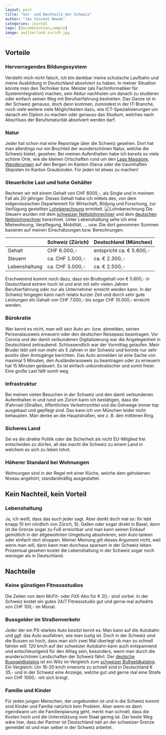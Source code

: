 ```yaml
---
layout: post
title: "Vor- und Nachteile der Schweiz"
author: "Jan Vincent Nowak"
categories: journal
tags: [documentation,sample]
image: switzerland-zurich.jpg
---
```


## Vorteile

### Hervorragendes Bildungssystem

Versteht mich nicht falsch, ich bin dankbar meine schulische Laufbahn und meine Ausbildung in Deutschland absolviert zu haben. In meiner Situation könnte man den Techniker bzw. Meister (als Fachinformatiker für Systemintegration) machen, sein Abitur nachholen um danach zu studieren oder einfach seinen Weg mit Berufserfahrung bestreiten. Das Ganze ist in der Schweiz genauso, doch dann kommen, zumindest in der IT-Branche, noch viele weitere viele Möglichkeiten dazu, wie ICT-Spezialisierungen um danach ein Diplom zu machen oder genauso das Studium, welches nach Abschluss der Berufsmaturität absolviert werden darf. 

### Natur

Jeder hat schon mal eine Reportage über die Schweiz gesehen. Dort hat man allerdings nur ein Bruchteil der wunderschönen Natur, welche die Schweiz bietet, gesehen. Bei meinen Aufenthalten habe ich bereits so viele schöne Orte, wie die kleinen Ortschaften rund um den [Lago Maggiore](https://de.wikipedia.org/wiki/Lago_Maggiore), [Wanderungen](https://www.outdooractive.com/de/wanderungen/glarus/wanderungen-in-glarus/1433717/) auf den Bergen im Kanton Glarus oder die traumhaften Skipisten im Kanton Graubünden. Für jeden ist etwas zu machen!

### Steuerliche Last und hohe Gehälter

Rechnen wir mit einem Gehalt von CHF 6000,-, als Single und in meinem Fall als 20-jähriger. Dieses Gehalt habe ich mittels des, von dem eidgenössischen Departement für Wirtschaft, Bildung und Forschung, zur Verfügung gestellten [Lohnberechnung](https://entsendung.admin.ch/Lohnrechner/lohnberechnung) ermittelt. 
![Lohnberechnung](https://github.com/janvincentnowak/janvincentnowak.github.io/blob/gh-pages/assets/img/Lohn-in-der-Schweiz.jpg?raw=true)
Die Steuern wurden mit dem [schweizer Nettolohnrechner](https://www.lohncomputer.ch/) und dem [deutschen Nettolohnrechner](https://www.nettolohn.de/) berechnet. Unter Lebenshaltung sehe ich eine Mietwohnung, Verpflegung, Mobilität, ... usw. Die dort genommen Summen basieren auf meinen Einschätzungen bzw. Berechnungen.  

| []() | Schweiz (Zürich) | Deutschland (München) |
| - | - | -|
| Gehalt | CHF 6.000,- | entspricht ca. € 5.600,- |
| Steuern | ca. CHF 1.000,- | ca. € 2.300,- |
| Lebenshaltung | ca. CHF 3.000,- | ca. € 2.500,- |

Erschwerend kommt noch dazu, dass ein Bruttogehalt von € 5.600,- in Deutschland extrem hoch ist und erst mit sehr vielen Jahren Berufserfahrung oder nur als Unternehmer erreicht werden kann. In der Schweiz hingegen kann nach relativ kurzer Zeit und durch sehr gute Leistungen ein Gehalt von CHF 7.000,- bis sogar CHF 10.000,- erreicht werden.

### Bürokratie

Wer kennt es nicht, man will sein Auto an- bzw. abmelden, seinen Personalausweis erneuern oder den deutschen Reisepass beantragen. Vor Corona und der damit verbundenen Digitalisierung war die Angelegenheit in Deutschland zeitraubend. Schlussendlich war der Vormittag gelaufen. Mein Bruder lebt seit nun mehr als 5 Jahren in der Schweiz und konnte nur sehr positiv über Amtsgänge berichten. Das Auto anmelden ist eine Sache von maximal 5 Minuten, den Ausländerausweis zu beantragen oder zu erneuern hat 15 Minuten gedauert. 
Es ist einfach unbürokratischer und somit freier. Eine große Last fällt somit weg.

### Infrastruktur

Bei meinen vielen Besuchen in der Schweiz und den damit verbundenen Aufenthalten in und rund um Zürich kann ich bestätigen, dass die (Fahrrad-)Straßen, öffentlichen Verkehrsmittel und die Gehwege immer top ausgebaut und gepflegt sind. Das kann ich von München leider nicht behaupten. Man denke an die Hauptstraßen, wie z. B. den mittleren Ring.

### Sicheres Land

Sei es die direkte Politik oder die Sicherheit als nicht EU-Mitglied frei entscheiden zu dürfen, all das macht die Schweiz zu einem Land in welchem es sich zu leben lohnt.

### Höherer Standard bei Wohnungen

Wohnungen sind in der Regel mit einer Küche, welche dem gehobenen Niveau angehört, standardmäßig ausgestattet. 

## Kein Nachteil, kein Vorteil

### Lebenshaltung

Ja, ich weiß, dass das euch jeder sagt. Aber denkt doch mal so: Ihr lebt knapp 10 km nördlich von Zürich, St. Gallen oder sogar direkt in Basel, dann ist die Grenze sogar zu Fuß erreichbar und man kann seinen Einkauf gemütlich in der altgewohnten Umgebung absolvieren, sein Auto tanken oder einfach dort shoppen. Meiner Meinung gilt dieses Argument nicht, weil wenn man will, dann kann man durchaus sparsam in der Schweiz leben. Prozentual gesehen kostet die Lebenshaltung in der Schweiz sogar noch wenisger als in Deutschland.

## Nachteile

### Keine günstigen Fitnessstudios

Die Zeiten von dem McFit- oder FitX-Abo für € 20,- sind vorbei. In der Schweiz kostet ein gutes 24/7 Fitnessstudio gut und gerne mal aufwärts von CHF 100,- im Monat.

### Bussgelder im Straßenverkehr

Jeder der ein PS-starkes Auto besitzt kennt es: Man kann auf die Autobahn und ggf. das Auto ausfahren, wie man lustig ist. Doch in der Schweiz sind die Bussen so hoch, dass man sich zwei Mal überlegt ob man zu schnell fahren will. 120 km/h auf der schweizer Autobahn kann auch entspannend und entschleunigend für den Alltag sein, besonders, wenn man durch die wunderschönen Landschaften der Schweiz fährt. Der [deutsche Bussgeldkatalog](https://www.adac.de/verkehr/recht/bussgeld-punkte/bussgeldrechner/) ist ein Witz im Vergleich zum [schweizer Bußgeldkatalog](https://www.ch.ch/de/geschwindigkeitsueberschreitungen/). Ein Vergleich: Um 16-20 km/h innerorts zu schnell sind in Deutschland € 35,- und in der Schweiz eine Anzeige, welche gut und gerne mal eine Strafe von CHF 1000,- mit sich bringt.

### Familie und Kinder

Für jeden jungen Menschen, der ungebunden ist und in die Schweiz kommt sind Kinder und Familie natürlich kein Problem. Aber wenn es  dann irgendwann um die Familienplanung geht, merkt man schnell, dass die Kosten hoch und die Unterstützung vom Staat gering ist. Der beste Weg wäre hier, dass der Partner ist Deutschland nah an der schweizer Grenze gemeldet ist und man selber in der Schweiz arbeitet. 
